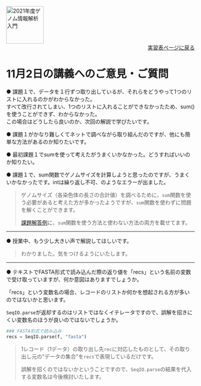 <img src="https://lh3.googleusercontent.com/pw/AM-JKLVhTn_UySwMdfMwXvoq8l3VN7IkrY9cwtH2YJVMxAlMznUBWC9IpFtgPRIyfAXru4oykkYD-1WjWi0Ao5XgkB9JICvzDBcfn0L_5X2_KOOppsURK5DfSifCC-s7Vx5oQrBUn_BNWn_hfAPdhlVbKQGE=w1097-h235-no?authuser=0" alt="2021年度ゲノム情報解析入門" height="100px" align="middle">

<div align="right"><a href="https://github.com/CropEvol/lecture#section2">実習表ページに戻る</a></div>

# 11月2日の講義へのご意見・ご質問

● 課題１で、データを１行ずつ取り出しているが、それらをどうやって1つのリストに入れるのかがわからなかった。  
すべて改行されてしまい、1つのリストに入れることができなかったため、sum()を使うことができず、わからなかった。  
この場合はどうしたら良いのか、次回の解説で学びたいです。

● 課題１がかなり難しくてネットで調べながら取り組んだのですが、他にも簡単な方法があるのか知りたいです。

● 最初課題１でsumを使って考えたがうまくいかなかった。どうすればいいのか知りたい。

● 課題１で、sum関数でゲノムサイズを計算しようと思ったのですが、うまくいかなかったです。intは繰り返し不可、のようなエラーが出ました。

> ゲノムサイズ（各染色体の長さの合計値）を調べるために、`sum`関数を使う必要があると考えた方が多かったようですが、`sum`関数を使わずに問題を解くことができます。
> 
> [課題解答例](https://colab.research.google.com/github/CropEvol/lecture/blob/master/textbook_2021/L03_2_python_library_biopython.HW.ANS.ipynb)に、`sum`関数を使う方法と使わない方法の両方を載せてます。

---

● 授業中、もう少し大きい声で解説してほしいです。

> わかりました。気をつけるようにいたします。

---

● テキストでFASTA形式で読み込んだ際の返り値を「recs」という名前の変数で受け取っていますが、何か意図はありますでしょうか。  

「recs」という変数名の場合、レコードのリストか何かを想起される方が多いのではないかと思います。  

`SeqIO.parse`が返却するのはリストではなくイテレータですので、誤解を招きにくい変数名のほうが良いのではないでしょうか。  

```python
### FASTA形式で読み込み
recs = SeqIO.parse(f, "fasta")
```

> 1レコード（1データ）の取り出し先`rec`に対応したものとして、その取り出し元の"データの集合"を`recs`で表現しているだけです。
> 
> 誤解を招くのではないかということですので、`SeqIO.parse`の結果を代入する変数名は今後検討いたします。
